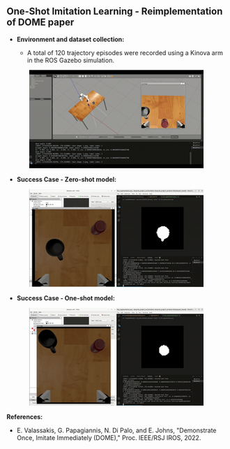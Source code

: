 ## One-Shot Imitation Learning - Reimplementation of DOME paper

* **Environment and dataset collection:**
  
  - A total of 120 trajectory episodes were recorded using a Kinova arm in the ROS Gazebo simulation.

<p align="center">
    <img src="https://github.com/fifi059/DeepRobProject/blob/master/Dataset%20Collection.gif" alt="til">
</p>

* **Success Case - Zero-shot model:**

<p align="center">
    <img src="https://github.com/fifi059/DeepRobProject/blob/master/Screencast%20from%2012-16-2024%2002-56-26%20AM.gif" alt="til">
</p>

* **Success Case - One-shot model:**
<p align="center">
    <img src="https://github.com/fifi059/DeepRobProject/blob/master/Screencast%20from%2012-16-2024%2003-44-36%20AM.gif" alt="til">
</p>


**References:**
* E. Valassakis, G. Papagiannis, N. Di Palo, and E. Johns, "Demonstrate Once, Imitate Immediately (DOME)," Proc. IEEE/RSJ IROS, 2022.
